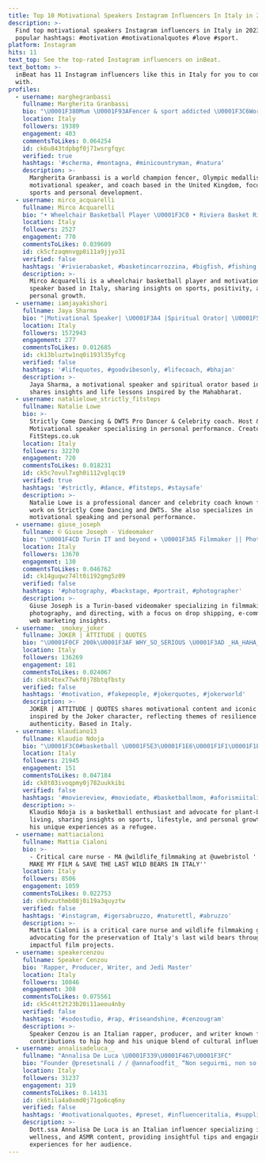 ```yaml
---
title: Top 10 Motivational Speakers Instagram Influencers In Italy in 2023
description: >-
  Find top motivational speakers Instagram influencers in Italy in 2023. Most
  popular hashtags: #motivation #motivationalquotes #love #sport.
platform: Instagram
hits: 11
text_top: See the top-rated Instagram influencers on inBeat.
text_bottom: >-
  inBeat has 11 Instagram influencers like this in Italy for you to connect
  with.
profiles:
  - username: marghegranbassi
    fullname: Margherita Granbassi
    bio: "\U0001F380Mum \U0001F93AFencer & sport addicted \U0001F3C6World champion & Olympic medallist \U0001F4FATV & events speaker \U0001F4AA\U0001F3FCMotivational speaker \U0001F1EE\U0001F1F9CONI National Council \U0001F3CB️‍♀️ Coach"
    location: Italy
    followers: 19389
    engagement: 403
    commentsToLikes: 0.064254
    id: ck6u843tdpbgf0j71wsrgfqyc
    verified: true
    hashtags: '#scherma, #montagna, #minicountryman, #natura'
    description: >-
      Margherita Granbassi is a world champion fencer, Olympic medallist,
      motivational speaker, and coach based in the United Kingdom, focusing on
      sports and personal development.
  - username: mirco_acquarelli
    fullname: Mirco Acquarelli
    bio: "• Wheelchair Basketball Player \U0001F3C0 • Riviera Basket Rimini @rivierabasket ⚪️\U0001F535 #️⃣7️⃣ • Motivational Speaker • Energia Positiva\U0001F3A3\U0001F33B\U0001F680"
    location: Italy
    followers: 2527
    engagement: 770
    commentsToLikes: 0.039609
    id: ck5cfzaqmnvgp0i11a9jjyo31
    verified: false
    hashtags: '#rivierabasket, #basketincarrozzina, #bigfish, #fishing'
    description: >-
      Mirco Acquarelli is a wheelchair basketball player and motivational
      speaker based in Italy, sharing insights on sports, positivity, and
      personal growth.
  - username: iamjayakishori
    fullname: Jaya Sharma
    bio: "|Motivational Speaker| \U0001F3A4 |Spiritual Orator| \U0001F549 |3 Life Lessons from Mahabharat by Jaya Kishori| Full Video \U0001F447\U0001F3FB"
    location: Italy
    followers: 1572943
    engagement: 277
    commentsToLikes: 0.012685
    id: ck13bluztw1nq0i193l35yfcg
    verified: false
    hashtags: '#lifequotes, #goodvibesonly, #lifecoach, #bhajan'
    description: >-
      Jaya Sharma, a motivational speaker and spiritual orator based in Italy,
      shares insights and life lessons inspired by the Mahabharat.
  - username: natalielowe_strictly_fitsteps
    fullname: Natalie Lowe
    bio: >-
      Strictly Come Dancing & DWTS Pro Dancer & Celebrity coach. Host &
      Motivational speaker specialising in personal performance. Creator of
      FitSteps.co.uk
    location: Italy
    followers: 32270
    engagement: 720
    commentsToLikes: 0.018231
    id: ck5c7ovul7xgh0i112vglqc19
    verified: true
    hashtags: '#strictly, #dance, #fitsteps, #staysafe'
    description: >-
      Natalie Lowe is a professional dancer and celebrity coach known for her
      work on Strictly Come Dancing and DWTS. She also specializes in
      motivational speaking and personal performance.
  - username: giuse_joseph
    fullname: © Giuse Joseph - Videomaker
    bio: "\U0001F4CD Turin IT and beyond ✈️ \U0001F3A5 Filmmaker || Photographer || Director \U0001F4F8 Canon 5D mark iii || Sony Alpha 7S ii || Mavic Air ✏️ DM or Email for contacts"
    location: Italy
    followers: 13670
    engagement: 130
    commentsToLikes: 0.046762
    id: ck14guqwz74lt0i192gmg5z09
    verified: false
    hashtags: '#photography, #backstage, #portrait, #photographer'
    description: >-
      Giuse Joseph is a Turin-based videomaker specializing in filmmaking,
      photography, and directing, with a focus on drop shipping, e-commerce, and
      web marketing insights.
  - username: _smokey_joker
    fullname: JOKER | ATTITUDE | QUOTES
    bio: "\U0001F0CF 200k\U0001F3AF WHY_SO_SERIOUS \U0001F3AD _HA_HAHA_HA ❤HEATH ✌ LEDGER \U0001F0CF PAID PROMO AVAILABLE $"
    location: Italy
    followers: 136269
    engagement: 181
    commentsToLikes: 0.024067
    id: ck8t4tex77wkf0j78btqfbsty
    verified: false
    hashtags: '#motivation, #fakepeople, #jokerquotes, #jokerworld'
    description: >-
      JOKER | ATTITUDE | QUOTES shares motivational content and iconic quotes
      inspired by the Joker character, reflecting themes of resilience and
      authenticity. Based in Italy.
  - username: klaudiano13
    fullname: Klaudio Ndoja
    bio: "\U0001F3C0#basketball \U0001F5E3\U0001F1E6\U0001F1F1\U0001F1EE\U0001F1F9\U0001F1FA\U0001F1F8\U0001F1E7\U0001F1F7\U0001F1EA\U0001F1F8\U0001F1F7\U0001F1FA \U0001F331#plantbased \U0001F6A3\U0001F3FB‍♂️#refugee \U0001F3DA#homeless \U0001F4DA#lamorteècertalavitano \U0001F4FD#klod \U0001F4C8\U0001D408\U0001D412\U0001D402\U0001D411\U0001D408\U0001D415\U0001D408\U0001D413\U0001D408 \U0001D412\U0001D414 \U0001D404\U0001D413\U0001D40E\U0001D411\U0001D40E \U0001D404 \U0001D402\U0001D40E\U0001D40F\U0001D408\U0001D400"
    location: Italy
    followers: 21945
    engagement: 151
    commentsToLikes: 0.047184
    id: ck8t03ivoqpmy0j782uukkibi
    verified: false
    hashtags: '#moviereview, #moviedate, #basketballmom, #aforismiitaliani'
    description: >-
      Klaudio Ndoja is a basketball enthusiast and advocate for plant-based
      living, sharing insights on sports, lifestyle, and personal growth through
      his unique experiences as a refugee.
  - username: mattiacialoni
    fullname: Mattia Cialoni
    bio: >-
      - Critical care nurse - MA @wildlife_filmmaking at @uwebristol ''HELP ME
      MAKE MY FILM & SAVE THE LAST WILD BEARS IN ITALY''
    location: Italy
    followers: 8506
    engagement: 1059
    commentsToLikes: 0.022753
    id: ck0vzuthmb08j0i19a3quyztw
    verified: false
    hashtags: '#instagram, #igersabruzzo, #naturettl, #abruzzo'
    description: >-
      Mattia Cialoni is a critical care nurse and wildlife filmmaking graduate
      advocating for the preservation of Italy's last wild bears through
      impactful film projects.
  - username: speakercenzou
    fullname: Speaker Cenzou
    bio: 'Rapper, Producer, Writer, and Jedi Master'
    location: Italy
    followers: 10846
    engagement: 308
    commentsToLikes: 0.075561
    id: ck5c4tt2t23b20i11aeou4nby
    verified: false
    hashtags: '#sodostudio, #rap, #riseandshine, #cenzougram'
    description: >-
      Speaker Cenzou is an Italian rapper, producer, and writer known for his
      contributions to hip hop and his unique blend of cultural influences.
  - username: annalisadeluca__
    fullname: "Annalisa De Luca \U0001F339\U0001F467\U0001F3FC"
    bio: "Founder @presetsnali / / @annafoodfit_ “Non seguirmi, non so dove sto andando” Italian Dentist \U0001F9B7"
    location: Italy
    followers: 31237
    engagement: 319
    commentsToLikes: 0.14131
    id: ck6tila4a0xmd0j71go6cq6ny
    verified: false
    hashtags: '#motivationalquotes, #preset, #influenceritalia, #suppliedby'
    description: >-
      Dott.ssa Annalisa De Luca is an Italian influencer specializing in beauty,
      wellness, and ASMR content, providing insightful tips and engaging
      experiences for her audience.
---
```



